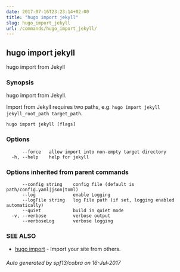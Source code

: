```yaml
---
date: 2017-07-16T23:23:14+02:00
title: "hugo import jekyll"
slug: hugo_import_jekyll
url: /commands/hugo_import_jekyll/
---
```

## hugo import jekyll

hugo import from Jekyll

### Synopsis


hugo import from Jekyll.

Import from Jekyll requires two paths, e.g. `hugo import jekyll jekyll_root_path target_path`.

```
hugo import jekyll [flags]
```

### Options

```
      --force   allow import into non-empty target directory
  -h, --help    help for jekyll
```

### Options inherited from parent commands

```
      --config string    config file (default is path/config.yaml|json|toml)
      --log              enable Logging
      --logFile string   log File path (if set, logging enabled automatically)
      --quiet            build in quiet mode
  -v, --verbose          verbose output
      --verboseLog       verbose logging
```

### SEE ALSO
* [hugo import](/commands/hugo_import/)	 - Import your site from others.

###### Auto generated by spf13/cobra on 16-Jul-2017
